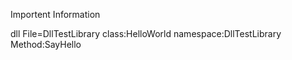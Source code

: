 
Importent Information 


dll File=DllTestLibrary
class:HelloWorld
namespace:DllTestLibrary
Method:SayHello

